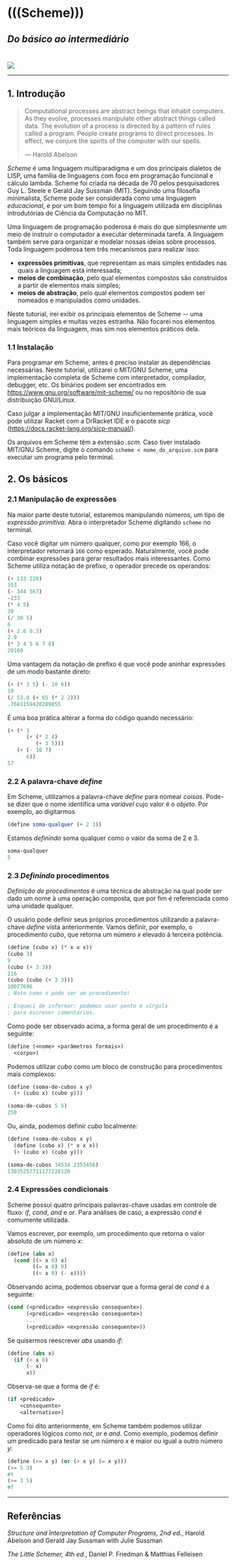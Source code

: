 # **(((Scheme)))**
## _Do básico ao intermediário_
#
![](wizard.jpg)

---

## 1. Introdução
>Computational processes are abstract beings that inhabit computers. As they evolve, processes manipulate other abstract things called data. The evolution of a process is directed by a pattern of rules called a program. People create programs to direct processes. In effect, we conjure the spirits of the computer with our spells.
>
>― Harold Abelson

_Scheme_ é uma linguagem multiparadigma e um dos principais dialetos de LISP, uma família de linguagens com foco em programação funcional e cálculo lambda. Scheme foi criada na década de 70 pelos pesquisadores Guy L. Steele e Gerald Jay Sussman (MIT). Seguindo uma filosofia minimalista, Scheme pode ser considerada como uma linguagem _educacional_, e por um bom tempo foi a linguagem utilizada em disciplinas introdutórias de Ciência da Computação no MIT.

Uma linguagem de programação poderosa é mais do que simplesmente um meio de instruir o computador a executar determinada tarefa. A linguagem também serve para organizar e modelar nossas ideias sobre processos. Toda linguagem poderosa tem três mecanismos para realizar isso:

* **expressões primitivas**, que representam as mais simples entidades nas quais a linguagem está interessada;
* **meios de combinação**, pelo qual elementos compostos são construídos a partir de elementos mais simples;
* **meios de abstração**, pelo qual elementos compostos podem ser nomeados e manipulados como unidades.

Neste tutorial, irei exibir os principais elementos de Scheme -- uma linguagem simples e muitas vezes estranha. Não focarei nos elementos mais teóricos da linguagem, mas sim nos elementos práticos dela.

### 1.1 Instalação
Para programar em Scheme, antes é preciso instalar as dependências necessárias. Neste tutorial, utilizarei o MIT/GNU Scheme, uma implementação completa de Scheme com interpretador, compilador, debugger, etc. Os binários podem ser encontrados em https://www.gnu.org/software/mit-scheme/
ou no repositório de sua distribuição GNU/Linux.

Caso julgar a implementação MIT/GNU insuficientemente prática, você pode utilizar Racket com a DrRacket IDE e o pacote _sicp_ (https://docs.racket-lang.org/sicp-manual/).

Os arquivos em Scheme têm a extensão _.scm_. Caso tiver instalado MIT/GNU Scheme, digite o comando `scheme < nome_do_arquivo.scm` para executar um programa pelo terminal.

## 2. Os básicos
### 2.1 Manipulação de expressões
Na maior parte deste tutorial, estaremos manipulando números, um tipo de _expressão primitiva_. Abra o interpretador Scheme digitando `scheme` no terminal.

Caso você digitar um número qualquer, como por exemplo 166, o interpretador retornará `166` como esperado. Naturalmente, você pode combinar expressões para gerar resultados mais interessantes. Como Scheme utiliza notação de prefixo, o operador precede os operandos:

```scheme
(+ 133 220)
353
(- 344 567)
-233
(* 4 5)
20
(/ 30 5)
6
(+ 2.6 0.3)
2.9
(* 3 4 5 6 7 8)
20160
```
Uma vantagem da notação de prefixo é que você pode aninhar expressões de um modo bastante direto:

```scheme
(+ (* 3 5) (- 10 6))
19
(/ 53.0 (+ 65 (* 2 2)))
.7681159420289855
```
É uma boa prática alterar a forma do código quando necessário:
```scheme
(+ (* 3
      (+ (* 2 4)
         (+ 3 5)))
   (+ (- 10 7)
      6))
57
```

### 2.2 A palavra-chave _define_
Em Scheme, utilizamos a palavra-chave _define_ para nomear _coisas_. Pode-se dizer que o nome identifica uma _variável_ cujo valor é o _objeto_. Por exemplo, ao digitarmos

```scheme
(define soma-qualquer (+ 2 3))
```
Estamos _definindo_ soma qualquer como o valor da soma de 2 e 3.

```scheme
soma-qualquer
5
```

### 2.3 _Definindo_ procedimentos
_Definição de procedimentos_ é uma técnica de abstração na qual pode ser dado um nome à uma operação composta, que por fim é referenciada como uma unidade qualquer.

O usuário pode definir seus próprios procedimentos utilizando a palavra-chave _define_ vista anteriormente. Vamos definir, por exemplo, o procedimento _cubo_, que retorna um número _x_ elevado à terceira potência.

```scheme
(define (cubo x) (* x x x))
(cubo 3)
9
(cubo (+ 3 3))
216
(cubo (cubo (+ 3 3)))
10077696
; Note como x pode ser um procedimento!

; Esqueci de informar: podemos usar ponto e vírgula
; para escrever comentários.
```

Como pode ser observado acima, a forma geral de um procedimento é a seguinte:

```scheme
(define (<nome> <parâmetros formais>)
  <corpo>)
```
Podemos utilizar _cubo_ como um bloco de construção para procedimentos mais complexos:

```scheme
(define (soma-de-cubos x y)
  (+ (cubo x) (cubo y)))

(soma-de-cubos 5 5)
250
```

Ou, ainda, podemos definir _cubo_ localmente:

```scheme
(define (soma-de-cubos x y)
  (define (cubo x) (* x x x))
  (+ (cubo x) (cubo y)))

(soma-de-cubos 34534 2353456)
13035257711177228120
```

### 2.4 Expressões condicionais
Scheme possui quatro principais palavras-chave usadas em controle de fluxo: _if_, _cond_, _and_ e _or_. Para análises de caso, a expressão _cond_ é comumente utilizada.

Vamos escrever, por exemplo, um procedimento que retorna o valor absoluto de um número _x_:

```scheme
(define (abs x)
  (cond ((> x 0) x)
        ((= x 0) 0)
        ((< x 0) (- x))))
```

Observando acima, podemos observar que a forma geral de _cond_ é a seguinte:

```scheme
(cond (<predicado> <expressão consequente>)
      (<predicado> <expressão consequente>)
      ...
      (<predicado> <expressão consequente>))
```

Se quisermos reescrever _abs_ usando _if_:

```scheme
(define (abs x)
  (if (< x 0)
      (- x)
      x))
```

Observa-se que a forma de _if_ é:

```scheme
(if <predicado>
    <consequente>
    <alternativo>)
```

Como foi dito anteriormente, em Scheme também podemos utilizar operadores lógicos como _not_, _or_ e _and_. Como exemplo, podemos definir um predicado para testar se um número _x_ é maior ou igual a outro número _y_:

```scheme
(define (>= x y) (or (> x y) (= x y)))
(>= 5 3)
#t
(>= 3 5)
#f
```



---

## Referências
_Structure and Interpretation of Computer Programs, 2nd ed._, Harold Abelson and Gerald Jay Sussman with Julie Sussman

_The Little Schemer, 4th ed._, Daniel P. Friedman & Matthias Felleisen

